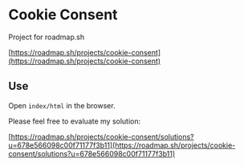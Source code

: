 # Cookie Consent

Project for roadmap.sh

[https://roadmap.sh/projects/cookie-consent](https://roadmap.sh/projects/cookie-consent)

## Use

Open `index/html` in the browser.

Please feel free to evaluate my solution:

[https://roadmap.sh/projects/cookie-consent/solutions?u=678e566098c00f71177f3b11](https://roadmap.sh/projects/cookie-consent/solutions?u=678e566098c00f71177f3b11)

